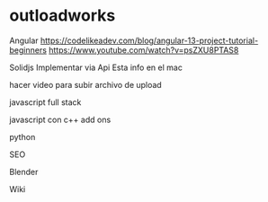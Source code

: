 # outloadworks
Angular
https://codelikeadev.com/blog/angular-13-project-tutorial-beginners
https://www.youtube.com/watch?v=psZXU8PTAS8



Solidjs
Implementar via Api
Esta info en el mac

hacer video para subir archivo de upload

javascript full stack

javascript con c++ add ons

python 

SEO

Blender

Wiki

